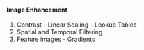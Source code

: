 #### Image Enhancement

1.  Contrast - Linear Scaling - Lookup Tables
2.  Spatial and Temporal Filtering
3.  Feature images - Gradients

